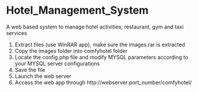 # Hotel_Management_System
A web based system to manage hotel activities, restaurant, gym and taxi services 

1) Extract files (use WinRAR app), make sure the images.rar is extracted
2) Copy the images folder into comfyhotel folder
3) Locate the config.php file and modify MYSQL parameters according to your MYSQL server configurations
4) Save the file
5) Launch the web server
6) Access the web app through http://webserver:port_number/comfyhotel/
